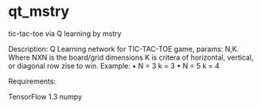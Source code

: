 # qt_mstry
tic-tac-toe via Q learning by mstry

Description: 
Q Learning network for TIC-TAC-TOE game, params: N,K. 
Where NXN is the board/grid dimensions K is critera of horizontal, vertical, or diagonal row zise to win. 
Example:
•	N = 3 k = 3
•	N = 5 k = 4

Requirements:

TensorFlow 1.3
numpy
